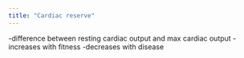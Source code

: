 ```yaml
---
title: "Cardiac reserve"
---
```

-difference between resting cardiac output and max cardiac output
-increases with fitness
-decreases with disease

